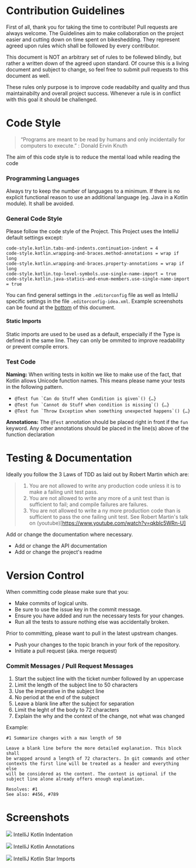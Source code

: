 Contribution Guidelines
=================================

First of all, thank you for taking the time to contribute! Pull requests are always welcome.
The Guidelines aim to make collaboration on the project easier and cutting down on time
spent on bikeshedding. They represent agreed upon rules which shall be followed by every
contributor.

This document is NOT an arbitrary set of rules to be follewed blindly, but rather a written down
of the agreed upon standard. Of course this is a living document and subject to change,
so feel free to submit pull requests to this document as well.

These rules only purpose is to improve code readabilty and quality and thus maintainabilty
and overall project success. Whenever a rule is in conflict with this goal it should be challenged.


Code Style
==========
> “Programs are meant to be read by humans and only incidentally for computers to execute.” : Donald Ervin Knuth

The aim of this code style is to reduce the mental load while reading the code 

### Programming Languages
Always try to keep the number of languages to a minimum. If there is no explicit functional reason
to use an additional language (eg. Java in a Kotlin module). It shall be avoided. 

### General Code Style
Please follow the code style of the Project. This Project uses the IntelliJ default settings except:
```
code-style.kotlin.tabs-and-indents.continuation-indent = 4
code-style.kotlin.wrapping-and-braces.method-annotations = wrap if long
code-style.kotlin.wrapping-and-braces.property-annotations = wrap if long
code-style.kotlin.top-level-symbols.use-single-name-import = true
code-style.kotlin.java-statics-and-enum-members.use-single-name-import = true
```

You can find general settings in the `.editorconfig` file as well as IntelliJ specific settings in the file
`.editorconfig-idea.xml`. Example screenshots can be found at the [bottom](#screenshots) of this document.

#### Static Imports
Static imports are used to be used as a default, erspecially if the Type is defined in the same line.
They can only be ommited to improve readability or prevent compile errors. 

### Test Code
**Naming:** When writing tests in koltin we like to make use of the fact, that Kotlin allows Unicode function names.
This means please name your tests in the following pattern.
* ```@Test fun `Can do Stuff when Condition is given`() {…}```
* ```@Test fun `Cannot do Stuff when condition is missing`() {…}```
* ```@Test fun `Throw Exception when something unexpected happens`() {…}```

**Annotations:** The `@Test` annotation should be placed right in front if the `fun` keyword.
Any other annotations should be placed in the line(s) above of the function declaration 


Testing & Documentation
======================
Ideally you follow the 3 Laws of TDD as laid out by Robert Martin which are:
> 1. You are not allowed to write any production code unless it is to make a failing unit test pass.
> 2. You are not allowed to write any more of a unit test than is sufficient to fail;
> and compile failures are failures.
> 3. You are not allowed to write a ny more production code than is sufficient to pass the one failing unit test.
See Robert Martin's talk on (youtube)[https://www.youtube.com/watch?v=qkblc5WRn-U]

Add or change the documentation where necessary.
* Add or change the API documentation
* Add or change the project's readme


Version Control
===============
When committing code please make sure that you:
* Make commits of logical units.
* Be sure to use the issue key in the commit message.
* Ensure you have added and run the necessary tests for your changes.
* Run all the tests to assure nothing else was accidentally broken.

Prior to committing, please want to pull in the latest upstream changes.
* Push your changes to the topic branch in your fork of the repository.
* Initiate a pull request (aka. merge request)

### Commit Messages / Pull Request Messages
1. Start the subject line with the ticket number followed by an uppercase
2. Limit the length of the subject line to 50 characters
3. Use the imperative in the subject line
4. No period at the end of the subject
5. Leave a blank line after the subject for separation
6. Limit the leght of the body to 72 characters
7. Explain the why and the context of the change, not what was changed

Example:

````````````
#1 Summarize changes with a max length of 50

Leave a blank line before the more detailed explanation. This block shall
be wrapped around a length of 72 characters. In git commands and other
contexts the first line will be treated as a header and everything else
will be considered as the content. The content is optional if the
subject line alone already offers enough explanation.

Resolves: #1
See also: #456, #789
````````````



Screenshots
===========

![](./docs/img/editor-settings-1.jpeg)
IntelliJ Kotlin Indentation

![](./docs/img/editor-settings-2.jpeg)
IntelliJ Kotlin Annotations

![](./docs/img/editor-settings-3.jpeg)
IntelliJ Kotlin Star Imports
